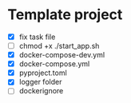 # Template project

- [x] fix task file
- [ ] chmod +x ./start_app.sh
- [x] docker-compose-dev.yml
- [x] docker-compose.yml
- [x] pyproject.toml
- [x] logger folder
- [ ] dockerignore
